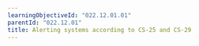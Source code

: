 ```yaml
---
learningObjectiveId: "022.12.01.01"
parentId: "022.12.01"
title: Alerting systems according to CS-25 and CS-29
---
```

